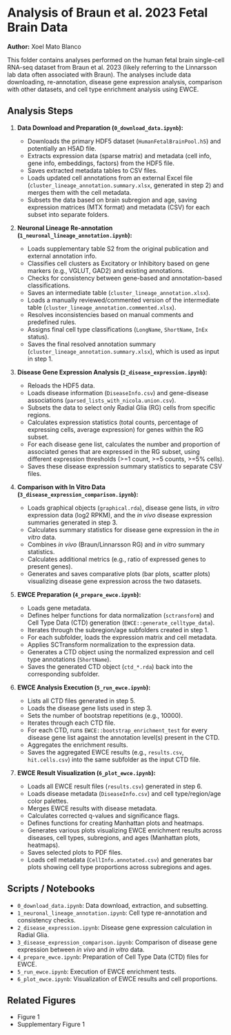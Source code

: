 # Analysis of Braun et al. 2023 Fetal Brain Data

**Author:** Xoel Mato Blanco

This folder contains analyses performed on the human fetal brain single-cell RNA-seq dataset from Braun et al. 2023 (likely referring to the Linnarsson lab data often associated with Braun). The analyses include data downloading, re-annotation, disease gene expression analysis, comparison with other datasets, and cell type enrichment analysis using EWCE.

## Analysis Steps

1.  **Data Download and Preparation (`0_download_data.ipynb`):**
    *   Downloads the primary HDF5 dataset (`HumanFetalBrainPool.h5`) and potentially an H5AD file.
    *   Extracts expression data (sparse matrix) and metadata (cell info, gene info, embeddings, factors) from the HDF5 file.
    *   Saves extracted metadata tables to CSV files.
    *   Loads updated cell annotations from an external Excel file (`cluster_lineage_annotation.summary.xlsx`, generated in step 2) and merges them with the cell metadata.
    *   Subsets the data based on brain subregion and age, saving expression matrices (MTX format) and metadata (CSV) for each subset into separate folders.

2.  **Neuronal Lineage Re-annotation (`1_neuronal_lineage_annotation.ipynb`):**
    *   Loads supplementary table S2 from the original publication and external annotation info.
    *   Classifies cell clusters as Excitatory or Inhibitory based on gene markers (e.g., VGLUT, GAD2) and existing annotations.
    *   Checks for consistency between gene-based and annotation-based classifications.
    *   Saves an intermediate table (`cluster_lineage_annotation.xlsx`).
    *   Loads a manually reviewed/commented version of the intermediate table (`cluster_lineage_annotation.commented.xlsx`).
    *   Resolves inconsistencies based on manual comments and predefined rules.
    *   Assigns final cell type classifications (`LongName`, `ShortName`, `InEx` status).
    *   Saves the final resolved annotation summary (`cluster_lineage_annotation.summary.xlsx`), which is used as input in step 1.

3.  **Disease Gene Expression Analysis (`2_disease_expression.ipynb`):**
    *   Reloads the HDF5 data.
    *   Loads disease information (`DiseaseInfo.csv`) and gene-disease associations (`parsed_lists_with_nicola.union.csv`).
    *   Subsets the data to select only Radial Glia (RG) cells from specific regions.
    *   Calculates expression statistics (total counts, percentage of expressing cells, average expression) for genes within the RG subset.
    *   For each disease gene list, calculates the number and proportion of associated genes that are expressed in the RG subset, using different expression thresholds (>=1 count, >=5 counts, >=5% cells).
    *   Saves these disease expression summary statistics to separate CSV files.

4.  **Comparison with In Vitro Data (`3_disease_expression_comparison.ipynb`):**
    *   Loads graphical objects (`graphical.rda`), disease gene lists, *in vitro* expression data (log2 RPKM), and the *in vivo* disease expression summaries generated in step 3.
    *   Calculates summary statistics for disease gene expression in the *in vitro* data.
    *   Combines *in vivo* (Braun/Linnarsson RG) and *in vitro* summary statistics.
    *   Calculates additional metrics (e.g., ratio of expressed genes to present genes).
    *   Generates and saves comparative plots (bar plots, scatter plots) visualizing disease gene expression across the two datasets.

5.  **EWCE Preparation (`4_prepare_ewce.ipynb`):**
    *   Loads gene metadata.
    *   Defines helper functions for data normalization (`sctransform`) and Cell Type Data (CTD) generation (`EWCE::generate_celltype_data`).
    *   Iterates through the subregion/age subfolders created in step 1.
    *   For each subfolder, loads the expression matrix and cell metadata.
    *   Applies SCTransform normalization to the expression data.
    *   Generates a CTD object using the normalized expression and cell type annotations (`ShortName`).
    *   Saves the generated CTD object (`ctd_*.rda`) back into the corresponding subfolder.

6.  **EWCE Analysis Execution (`5_run_ewce.ipynb`):**
    *   Lists all CTD files generated in step 5.
    *   Loads the disease gene lists used in step 3.
    *   Sets the number of bootstrap repetitions (e.g., 10000).
    *   Iterates through each CTD file.
    *   For each CTD, runs `EWCE::bootstrap_enrichment_test` for every disease gene list against the annotation level(s) present in the CTD.
    *   Aggregates the enrichment results.
    *   Saves the aggregated EWCE results (e.g., `results.csv`, `hit.cells.csv`) into the same subfolder as the input CTD file.

7.  **EWCE Result Visualization (`6_plot_ewce.ipynb`):**
    *   Loads all EWCE result files (`results.csv`) generated in step 6.
    *   Loads disease metadata (`DiseaseInfo.csv`) and cell type/region/age color palettes.
    *   Merges EWCE results with disease metadata.
    *   Calculates corrected q-values and significance flags.
    *   Defines functions for creating Manhattan plots and heatmaps.
    *   Generates various plots visualizing EWCE enrichment results across diseases, cell types, subregions, and ages (Manhattan plots, heatmaps).
    *   Saves selected plots to PDF files.
    *   Loads cell metadata (`CellInfo.annotated.csv`) and generates bar plots showing cell type proportions across subregions and ages.

## Scripts / Notebooks

*   `0_download_data.ipynb`: Data download, extraction, and subsetting.
*   `1_neuronal_lineage_annotation.ipynb`: Cell type re-annotation and consistency checks.
*   `2_disease_expression.ipynb`: Disease gene expression calculation in Radial Glia.
*   `3_disease_expression_comparison.ipynb`: Comparison of disease gene expression between *in vivo* and *in vitro* data.
*   `4_prepare_ewce.ipynb`: Preparation of Cell Type Data (CTD) files for EWCE.
*   `5_run_ewce.ipynb`: Execution of EWCE enrichment tests.
*   `6_plot_ewce.ipynb`: Visualization of EWCE results and cell proportions.

## Related Figures

*   Figure 1
*   Supplementary Figure 1
